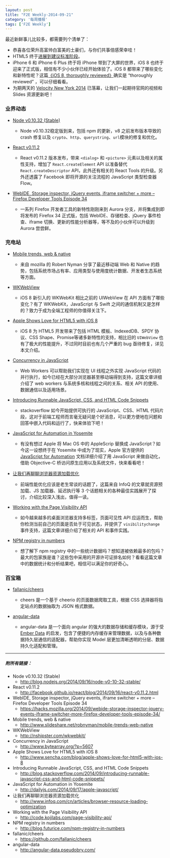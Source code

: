 ```yaml
---
layout: post
title: "F2E Weekly-2014-09-21"
category: '每周播报' 
tags: ['F2E Weekly']
---
```


最近新鲜事儿比较多，都需要列个清单了：

- 恭喜各位荣升高富帅白富美的土豪们，与你们共事倍感荣幸哇！
- HTML5 终于[进展到建议标准阶段](http://www.w3.org/TR/2014/PR-html5-20140916/)。
- iPhone 6 和 iPhone 6 Plus 终于将 iPhone 带到了大屏的世界，iOS 8 也终于迎来了正式版，相信有不少小伙伴已经开始体验了。iOS 8 都带来了哪些变化和新特性呢？这篇[《iOS 8, thoroughly reviewed》](http://arstechnica.com/apple/2014/09/ios-8-thoroughly-reviewed/)确实是 “thoroughly reviewed” ，可以仔细看看。
- 为期两天的 [Velocity New York 2014](http://velocityconf.com/velocityny2014) 已落幕，让我们一起期待官网的视频和 Slides 资源更新吧！

<!--more-->

### 业界动态

- [Node v0.10.32 (Stable)](http://blog.nodejs.org/2014/09/16/node-v0-10-32-stable/)
	- Node v0.10.32稳定版到来，包括 npm 的更新，v8 之前发布版本导致的 crash 修复以及 `crypto`、`http`、`querystring`、`url`模块的修复和优化。

- [React v0.11.2](http://facebook.github.io/react/blog/2014/09/16/react-v0.11.2.html)
	- React v0.11.2 版本发布，带来 `<dialog>` 和 `<picture>` 元素以及相关的属性支持，增加了 `React.createElement` API 以准备替代 `React.createDescriptor` API，此外还有相关的 React Tools 的升级。另外还透露了 Facebook 即将开源的关注流程的 JavaScript 类型检查器 Flow。

- [WebIDE, Storage inspector, jQuery events, iframe switcher + more – Firefox Developer Tools Episode 34](https://hacks.mozilla.org/2014/09/webide-storage-inspector-jquery-events-iframe-switcher-more-firefox-developer-tools-episode-34/)
	- 一系列 Firefox 开发者工具的新特性刚刚来到 Aurora 分支，并将集成到即将发布的 Firefox 34 正式版，包括 WebIDE、存储检查、jQuery 事件检查、iframe 切换、更新的性能分析器等，等不及的小伙伴可以升级到 Aurora 尝尝鲜。


### 充电站

- [Mobile trends, web & native](http://www.slideshare.net/robnyman/mobile-trends-web-native)
	- 来自 mozilla 的 Robert Nyman 分享了最近移动端 Web 和 Native 的趋势，包括系统市场占有率、应用类型与使用度统计数据、开发者生态系统等方面。
	
- [WKWeb​View](http://nshipster.com/wkwebkit/)
	- iOS 8 新引入的 WKWebKit 相比之前的 UIWebView 在 API 方面有了哪些变化？有了 WKWebKit，JavaScript 与 Swift 之间的通信机制又是怎样的？致力于成为全端工程师的你值得关注下。

- [Apple Shows Love for HTML5 with iOS 8](http://www.sencha.com/blog/apple-shows-love-for-html5-with-ios-8)
	- iOS 8 为 HTML5 开发带来了包括 HTML 模板、IndexedDB、SPDY 协议、CSS Shape、Promise等诸多新特性的支持，相比旧的 `UIWebView` 也有了极大的性能提升，不过同时目前也有几个严重的 bug 亟待修复，详见本文介绍。

- [Concurrency in JavaScript](http://www.bytearray.org/?p=5607)
	- Web Workers 可以帮助我们实现在 UI 线程之外实现 JavaScript 代码的并行执行，如今已经在大部分浏览器甚至移动端得到支持，这篇文章详细介绍了 web workers 与系统多核和线程之间的关系、相关 API 的使用、数据通信以及适用场景。

- [Introducing Runnable JavaScript, CSS, and HTML Code Snippets](http://blog.stackoverflow.com/2014/09/introducing-runnable-javascript-css-and-html-code-snippets/)
	- stackoverflow 如今开始提供可执行的 JavaScript、CSS、HTML 代码片段，这对于前端工程师而言毫无疑问是个好消息，可以更方便地在问题和回答中嵌入代码和运行了，快来体验下吧！

- [JavaScript for Automation in Yosemite](http://dailyjs.com/2014/09/17/apple-javascript/)
	- 有没有想过 Apple 将 Mac OS 中的 AppleScrip 替换成 JavaScript？如今这一设想终于在 Yosemite 中成为了现实，Apple 官方提供的 [JavaScript for Automation](https://developer.apple.com/library/prerelease/mac/releasenotes/InterapplicationCommunication/RN-JavaScriptForAutomation/index.html) 文档详细介绍了用 JavaScript 来做自动化，借助 Objective-C 桥访问原生应用以及系统文件，快来看看吧！
	
- [让我们再聊聊浏览器资源加载优化](http://www.infoq.com/cn/articles/browser-resource-loading-optimization)
	- 前端性能优化应该是老生常谈的话题了，这篇来自 InfoQ 的文章就资源预加载、JS 加载器、延迟执行等 3 个话题相关的各种最佳实践展开了探讨，介绍比较深入浅出，值得一读。
	
- [Working with the Page Visibility API](http://code.kojilabs.com/page-visibility-api/)
	- 如今越来越多的桌面浏览器支持多标签，页面可见性 API 应运而生，帮助你检测当前自己的页面是否处于可见状态，并提供了 `visibilitychange` 事件支持，这篇文章详细介绍了相关的 API 和事件实践。
	
- [NPM registry in numbers](http://blog.futurice.com/npm-registry-in-numbers)
	- 想了解下 npm registry 中的一些统计数据吗？想知道被依赖最多的包吗？最大的包家族是谁？这些包中采用的开源许可证排名如何？看看这篇文章中的数据统计和分析结果吧，相信可以满足你的好奇心。


### 百宝箱
	
- [fallanic/cheers](https://github.com/fallanic/cheers)
	- cheers 是一个基于 cheerio 的页面数据爬取工具，根据 CSS 选择器将指定站点的数据抽取为 JSON 格式数据。	

- [angular-data](http://angular-data.pseudobry.com/)
	- angular-data 是一个面向 angular 的强大的数据存储和缓存模块，源于受 [Ember Data](https://github.com/emberjs/data) 的启发，包含了便捷的内存缓存来管理数据，以及与各种数据持久层通信的适配器，帮助你实现 Model 层更加清晰透明的分层、数据持久化适配和管理。
	
---

##### 附所有链接：

- Node v0.10.32 (Stable)
	- http://blog.nodejs.org/2014/09/16/node-v0-10-32-stable/
- React v0.11.2
	- http://facebook.github.io/react/blog/2014/09/16/react-v0.11.2.html
- WebIDE, Storage inspector, jQuery events, iframe switcher + more – Firefox Developer Tools Episode 34
	- https://hacks.mozilla.org/2014/09/webide-storage-inspector-jquery-events-iframe-switcher-more-firefox-developer-tools-episode-34/
- Mobile trends, web & native
	- http://www.slideshare.net/robnyman/mobile-trends-web-native
- WKWeb​View
	- http://nshipster.com/wkwebkit/
- Concurrency in JavaScript
	- http://www.bytearray.org/?p=5607
- Apple Shows Love for HTML5 with iOS 8
	- http://www.sencha.com/blog/apple-shows-love-for-html5-with-ios-8
- Introducing Runnable JavaScript, CSS, and HTML Code Snippets
	- http://blog.stackoverflow.com/2014/09/introducing-runnable-javascript-css-and-html-code-snippets/
- JavaScript for Automation in Yosemite
	- http://dailyjs.com/2014/09/17/apple-javascript/
- 让我们再聊聊浏览器资源加载优化
	- http://www.infoq.com/cn/articles/browser-resource-loading-optimization
- Working with the Page Visibility API
	- http://code.kojilabs.com/page-visibility-api/
- NPM registry in numbers
	- http://blog.futurice.com/npm-registry-in-numbers
- fallanic/cheers
	- https://github.com/fallanic/cheers
- angular-data
	- http://angular-data.pseudobry.com/
